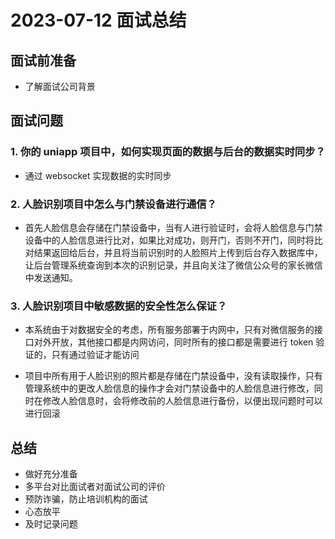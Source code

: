 # 2023-07-12 面试总结

## 面试前准备

- 了解面试公司背景

## 面试问题

### 1. 你的 uniapp 项目中，如何实现页面的数据与后台的数据实时同步？

- 通过 websocket 实现数据的实时同步

### 2. 人脸识别项目中怎么与门禁设备进行通信？

- 首先人脸信息会存储在门禁设备中，当有人进行验证时，会将人脸信息与门禁设备中的人脸信息进行比对，如果比对成功，则开门，否则不开门，同时将比对结果返回给后台，并且将当前识别时的人脸照片上传到后台存入数据库中，让后台管理系统查询到本次的识别记录，并且向关注了微信公众号的家长微信中发送通知。

### 3. 人脸识别项目中敏感数据的安全性怎么保证？

- 本系统由于对数据安全的考虑，所有服务部署于内网中，只有对微信服务的接口对外开放，其他接口都是内网访问，同时所有的接口都是需要进行 token 验证的，只有通过验证才能访问

- 项目中所有用于人脸识别的照片都是存储在门禁设备中，没有读取操作，只有管理系统中的更改人脸信息的操作才会对门禁设备中的人脸信息进行修改，同时在修改人脸信息时，会将修改前的人脸信息进行备份，以便出现问题时可以进行回滚

## 总结

- 做好充分准备
- 多平台对比面试者对面试公司的评价
- 预防诈骗，防止培训机构的面试
- 心态放平
- 及时记录问题
